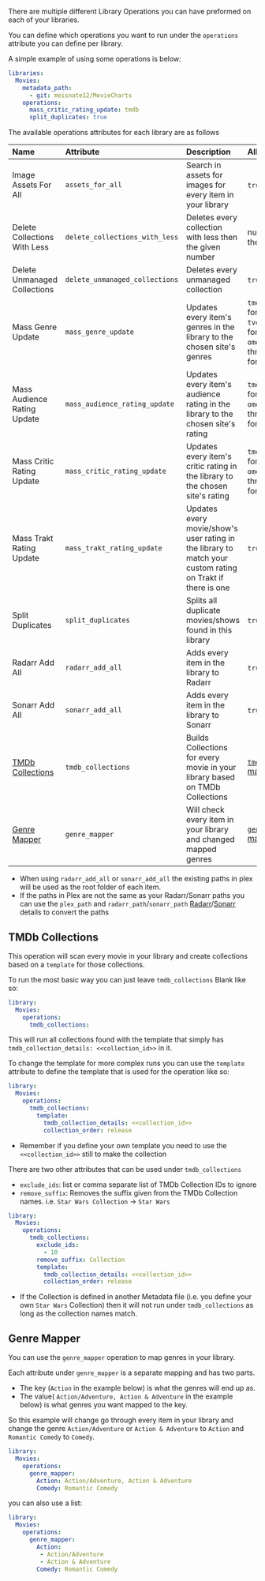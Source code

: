 There are multiple different Library Operations you can have preformed on each of your libraries.

You can define which operations you want to run under the `operations` attribute you can define per library.

A simple example of using some operations is below:
```yaml
libraries:
  Movies:
    metadata_path:
      - git: meisnate12/MovieCharts
    operations:
      mass_critic_rating_update: tmdb
      split_duplicates: true
```

The available operations attributes for each library are as follows

| Name | Attribute | Description | Allowed Values |
| :--- | :--- | :--- | :--- |
| Image Assets For All | `assets_for_all` | Search in assets for images for every item in your library | `true` or `false` |
| Delete Collections With Less | `delete_collections_with_less` | Deletes every collection with less then the given number | number greater then 0 |
| Delete Unmanaged Collections | `delete_unmanaged_collections` | Deletes every unmanaged collection | `true` or `false` |
| Mass Genre Update | `mass_genre_update` | Updates every item's genres in the library to the chosen site's genres | `tmdb`: Use TMDb for Genres<br>`tvdb`: Use TVDb for Genres<br>`omdb`: Use IMDb through OMDb for Genres |
| Mass Audience Rating Update | `mass_audience_rating_update` | Updates every item's audience rating in the library to the chosen site's rating | `tmdb`: Use TMDb for Rating<br>`omdb`: Use IMDb through OMDb for Rating |
| Mass Critic Rating Update | `mass_critic_rating_update` | Updates every item's critic rating in the library to the chosen site's rating | `tmdb`: Use TMDb for Rating<br>`omdb`: Use IMDb through OMDb for Rating |
| Mass Trakt Rating Update | `mass_trakt_rating_update` | Updates every movie/show's user rating in the library to match your custom rating on Trakt if there is one | `true` or `false` |
| Split Duplicates | `split_duplicates` | Splits all duplicate movies/shows found in this library | `true` or `false` |
| Radarr Add All | `radarr_add_all` | Adds every item in the library to Radarr | `true` or `false` |
| Sonarr Add All | `sonarr_add_all` | Adds every item in the library to Sonarr | `true` or `false` |
| [TMDb Collections](#tmdb-collections) | `tmdb_collections` | Builds Collections for every movie in your library based on TMDb Collections | [`tmdb_collections` mapping details](#tmdb-collections) |
| [Genre Mapper](#genre-mapper) | `genre_mapper` |Will check every item in your library and changed mapped genres | [`genre_mapper` mapping details](#genre-mapper) |

* When using `radarr_add_all` or `sonarr_add_all` the existing paths in plex will be used as the root folder of each item.
* If the paths in Plex are not the same as your Radarr/Sonarr paths you can use the `plex_path` and `radarr_path`/`sonarr_path` [Radarr](https://github.com/meisnate12/Plex-Meta-Manager/wiki/Radarr-Attributes)/[Sonarr](https://github.com/meisnate12/Plex-Meta-Manager/wiki/Sonarr-Attributes) details to convert the paths

## TMDb Collections
This operation will scan every movie in your library and create collections based on a `template` for those collections.

To run the most basic way you can just leave `tmdb_collections` Blank like so:

```yaml
library:
  Movies:
    operations:
      tmdb_collections:
```

This will run all collections found with the template that simply has `tmdb_collection_details: <<collection_id>>` in it.

To change the template for more complex runs you can use the `template` attribute to define the template that is used for the operation like so:

```yaml
library:
  Movies:
    operations:
      tmdb_collections:
        template:
          tmdb_collection_details: <<collection_id>>
          collection_order: release
```

* Remember if you define your own template you need to use the `<<collection_id>>` still to make the collection

There are two other attributes that can be used under `tmdb_collections`

* `exclude_ids`: list or comma separate list of TMDb Collection IDs to ignore 
* `remove_suffix`: Removes the suffix given from the TMDb Collection names. i.e. `Star Wars Collection` -> `Star Wars`

```yaml
library:
  Movies:
    operations:
      tmdb_collections:
        exclude_ids:
          - 10
        remove_suffix: Collection
        template:
          tmdb_collection_details: <<collection_id>>
          collection_order: release
```

* If the Collection is defined in another Metadata file (i.e. you define your own `Star Wars` Collection) then it will not run under `tmdb_collections` as long as the collection names match.

## Genre Mapper
You can use the `genre_mapper` operation to map genres in your library.

Each attribute under `genre_mapper` is a separate mapping and has two parts. 
* The key (`Action` in the example below) is what the genres will end up as.
* The value( `Action/Adventure, Action & Adventure` in the example below) is what genres you want mapped to the key.

So this example will change go through every item in your library and change the genre `Action/Adventure` or `Action & Adventure` to `Action` and `Romantic Comedy` to `Comedy`.

```yaml
library:
  Movies:
    operations:
      genre_mapper:
        Action: Action/Adventure, Action & Adventure
        Comedy: Romantic Comedy
```

you can also use a list:

```yaml
library:
  Movies:
    operations:
      genre_mapper:
        Action: 
         - Action/Adventure
         - Action & Adventure
        Comedy: Romantic Comedy
```

